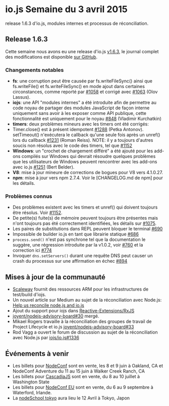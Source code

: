 # io.js Semaine du 3 avril 2015

release 1.6.3 d'io.js, modules internes et processus de réconciliation.

## Release 1.6.3

Cette semaine nous avons eu une release d'io.js [v1.6.3](https://iojs.org/dist/v1.6.3/), le journal complet des modifications est disponible [sur GitHub](https://github.com/iojs/io.js/blob/v1.x/CHANGELOG.md).

### Changements notables

*   **fs**: une corruption peut être causée par fs.writeFileSync() ainsi que fs.writeFile() et fs.writeFileSync() en mode ajout dans certaines circonstances, comme reporté par [#1058](https://github.com/iojs/io.js/issues/1058) et corrigé avec [#1063](https://github.com/iojs/io.js/pull/1063) (Olov Lassus).
*   **iojs**: une API "modules internes" a été introduite afin de permettre au code noyau de partager des modules JavaScript de façon interne uniquement sans avoir à les exposer comme API publique, cette fonctionnalité est uniquement pour le noyau [#848](https://github.com/iojs/io.js/pull/848) (Vladimir Kurchatkin)
*   **timers**: deux problèmes mineurs avec les timers ont été corrigés:
*   Timer.close() est à présent idempotent [#1288](https://github.com/iojs/io.js/issues/1288) (Petka Antonov).
setTimeout() n'exécutera le callback qu'une seule fois après un unref() lors du callback [#1231](https://github.com/iojs/io.js/pull/1231) (Roman Reiss). NOTE: il y a toujours d'autres soucis non résolus avec le code des timers, tel que [#1152](https://github.com/iojs/io.js/pull/1152)
*   **Windows**: un "crochet de chargement différé" a été ajouté pour les add-ons compilés sur Windows qui devrait résoudre quelques problèmes que les utilisateurs de Windows peuvent rencontrer avec les add-ons avec io.js [#1251](https://github.com/iojs/io.js/pull/1251) (Bert Belder).
*   **V8**: mise à jour mineure de corrections de bogues pour V8 vers 4.1.0.27.
*   **npm**: mise à jour vers npm 2.7.4. Voir le [CHANGELOG.md de npm] pour les détails.

### Problèmes connus

*   Des problèmes existent avec les timers et unref() qui doivent toujours être résolus. Voir [#1152](https://github.com/iojs/io.js/pull/1152).
*   De petite(s) fuite(s) de mémoire peuvent toujours être présentes mais n'ont toujours pas été correctement identifiées, les détails sur [#1075](https://github.com/iojs/io.js/issues/1075).
*   Les paires de substitutions dans REPL peuvent bloquer le terminal [#690](https://github.com/iojs/io.js/issues/690)
*   Impossible de builder io.js en tant que librairie statique [#686](https://github.com/iojs/io.js/issues/686)
*   `process.send()` n'est pas synchrone tel que la documentation le suggère, une régression introduite par la v1.0.2, voir [#760](https://github.com/iojs/io.js/issues/760) et la correction ici [#774](https://github.com/iojs/io.js/issues/774)
*   Invoquer `dns.setServers()` durant une requête DNS peut causer un crash du processus sur une affirmation en échec [#894](https://github.com/iojs/io.js/issues/894)

## Mises à jour de la communauté

*   [Scaleway](https://www.scaleway.com/) fournit des ressources ARM pour les infrastructures de test/build d'iojs.
*   Un nouvel article sur Medium au sujet de la réconciliation avec Node.js: [Help us reconcile node.js and io.js](https://medium.com/node-js-javascript/help-us-reconcile-node-js-and-io-js-c060a9ec1bd4)
*   Ajout du support pour iojs dans [Reactive-Extensions/RxJS](https://travis-ci.org/Reactive-Extensions/RxJS/builds/56671837)
*   [joyent/nodejs-advisory-board#30](https://github.com/joyent/nodejs-advisory-board/pull/30) mergé.
*   Mikael Rogers travaille à la réconciliation des groupes de travail de Project Lifecycle et io.js [joyent/nodejs-advisory-board#33](https://github.com/joyent/nodejs-advisory-board/pull/33)
*   Rod Vagg a ouvert le forum de discussion au sujet de la réconciliation avec Node.js par [iojs/io.js#1336](https://github.com/iojs/io.js/issues/1336)

## Événements à venir

*   Les billets pour [NodeConf](http://nodeconf.com/) sont en vente, les 8 et 9 juin à Oakland, CA et NodeConf Adventure du 11 au 15 juin à Walker Creek Ranch, CA
*   Les billets pour [CascadiaJS](http://2015.cascadiajs.com/) sont en vente, du 8 au 10 juillet à Washington State
*   Les billets pour [NodeConf EU](http://nodeconf.eu/) sont en vente, du 6 au 9 septembre à Waterford, Irlande.
*   La [nodeSchool tokyo](http://nodejs.connpass.com/event/13182/) aura lieu le 12 Avril à Tokyo, Japon